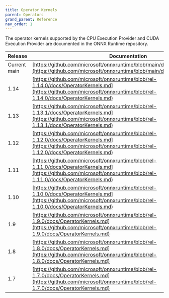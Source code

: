 ```yaml
---
title: Operator Kernels
parent: Operators
grand_parent: Reference
nav_order: 1
---
```


The operator kernels supported by the CPU Execution Provider and CUDA Execution Provider are documented in the ONNX Runtime repository.

| Release | Documentation |
|---------|---------------|
| Current main | [https://github.com/microsoft/onnxruntime/blob/main/docs/OperatorKernels.md](https://github.com/microsoft/onnxruntime/blob/main/docs/OperatorKernels.md) |
| 1.14 | [https://github.com/microsoft/onnxruntime/blob/rel-1.14.0/docs/OperatorKernels.md](https://github.com/microsoft/onnxruntime/blob/rel-1.14.0/docs/OperatorKernels.md)|
| 1.13 | [https://github.com/microsoft/onnxruntime/blob/rel-1.13.1/docs/OperatorKernels.md](https://github.com/microsoft/onnxruntime/blob/rel-1.13.1/docs/OperatorKernels.md)|
| 1.12 | [https://github.com/microsoft/onnxruntime/blob/rel-1.12.0/docs/OperatorKernels.md](https://github.com/microsoft/onnxruntime/blob/rel-1.12.0/docs/OperatorKernels.md)|
| 1.11 | [https://github.com/microsoft/onnxruntime/blob/rel-1.11.0/docs/OperatorKernels.md](https://github.com/microsoft/onnxruntime/blob/rel-1.11.0/docs/OperatorKernels.md)|
| 1.10 | [https://github.com/microsoft/onnxruntime/blob/rel-1.10.0/docs/OperatorKernels.md](https://github.com/microsoft/onnxruntime/blob/rel-1.10.0/docs/OperatorKernels.md)|
| 1.9 | [https://github.com/microsoft/onnxruntime/blob/rel-1.9.0/docs/OperatorKernels.md](https://github.com/microsoft/onnxruntime/blob/rel-1.9.0/docs/OperatorKernels.md)|
| 1.8| [https://github.com/microsoft/onnxruntime/blob/rel-1.8.0/docs/OperatorKernels.md](https://github.com/microsoft/onnxruntime/blob/rel-1.8.0/docs/OperatorKernels.md)
| 1.7 | [https://github.com/microsoft/onnxruntime/blob/rel-1.7.0/docs/OperatorKernels.md](https://github.com/microsoft/onnxruntime/blob/rel-1.7.0/docs/OperatorKernels.md)|
